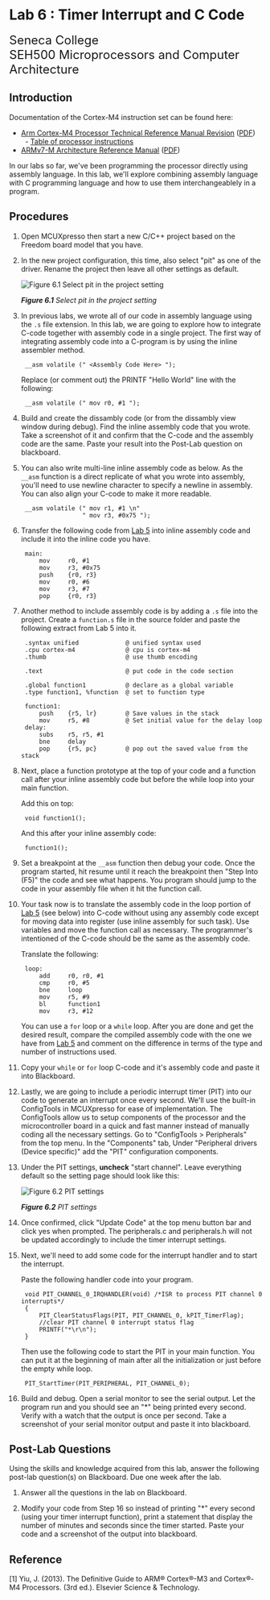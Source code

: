 # Lab 6 : Timer Interrupt and C Code

<font size="5">
Seneca College</br>
SEH500 Microprocessors and Computer Architecture
</font>

## Introduction

Documentation of the Cortex-M4 instruction set can be found here:

- [Arm Cortex-M4 Processor Technical Reference Manual Revision](https://developer.arm.com/documentation/100166/0001) ([PDF](Cortex-M4-Proc-Tech-Ref-Manual.pdf))
    - [Table of processor instructions](https://developer.arm.com/documentation/100166/0001/Programmers-Model/Instruction-set-summary/Table-of-processor-instructions)
- [ARMv7-M Architecture Reference Manual](https://developer.arm.com/documentation/ddi0403/latest/) ([PDF](DDI0403E_e_armv7m_arm.pdf))

In our labs so far, we've been programming the processor directly using assembly language. In this lab, we'll explore combining assembly language with C programming language and how to use them interchangeablely in a program.

## Procedures

1. Open MCUXpresso then start a new C/C++ project based on the Freedom board model that you have.

1. In the new project configuration, this time, also select "pit" as one of the driver. Rename the project then leave all other settings as default.

    ![Figure 6.1 Select pit in the project setting](lab6-pit.png)

    ***Figure 6.1** Select pit in the project setting*

1. In previous labs, we wrote all of our code in assembly language using the `.s` file extension. In this lab, we are going to explore how to integrate C-code together with assembly code in a single project. The first way of integrating assembly code into a C-program is by using the inline assembler method.

        __asm volatile (" <Assembly Code Here> ");

    Replace (or comment out) the PRINTF "Hello World" line with the following:

        __asm volatile (" mov r0, #1 ");

1. Build and create the dissambly code (or from the dissambly view window during debug). Find the inline assembly code that you wrote. Take a screenshot of it and confirm that the C-code and the assembly code are the same. Paste your result into the Post-Lab question on blackboard.

1. You can also write multi-line inline assembly code as below. As the `__asm` function is a direct replicate of what you wrote into assembly, you'll need to use newline character to specify a newline in assembly. You can also align your C-code to make it more readable.

        __asm volatile (" mov r1, #1 \n"
                        " mov r3, #0x75 ");

1. Transfer the following code from [Lab 5](lab5.md) into inline assembly code and include it into the inline code you have.

        main:
            mov 	r0, #1
            mov 	r3, #0x75
            push	{r0, r3}
            mov 	r0, #6
            mov 	r3, #7
            pop     {r0, r3}

1. Another method to include assembly code is by adding a `.s` file into the project. Create a `function.s` file in the source folder and paste the following extract from Lab 5 into it.

        .syntax unified             @ unified syntax used
        .cpu cortex-m4              @ cpu is cortex-m4
        .thumb                      @ use thumb encoding

        .text                       @ put code in the code section

        .global function1           @ declare as a global variable
        .type function1, %function  @ set to function type

        function1:
            push    {r5, lr}        @ Save values in the stack
            mov     r5, #8          @ Set initial value for the delay loop
        delay:
            subs	r5, r5, #1      
            bne     delay
            pop     {r5, pc}        @ pop out the saved value from the stack

1. Next, place a function prototype at the top of your code and a function call after your inline assembly code but before the while loop into your main function.

    Add this on top:

        void function1();

    And this after your inline assembly code:

        function1();

1. Set a breakpoint at the `__asm` function then debug your code. Once the program started, hit resume until it reach the breakpoint then "Step Into (F5)" the code and see what happens. You program should jump to the code in your assembly file when it hit the function call.

1. Your task now is to translate the assembly code in the loop portion of [Lab 5](lab5.md) (see below) into C-code without using any assembly code except for moving data into register (use inline assembly for such task). Use variables and move the function call as necessary. The programmer's intentioned of the C-code should be the same as the assembly code.

    Translate the following:

        loop:
            add     r0, r0, #1
            cmp	    r0, #5
            bne     loop
            mov 	r5, #9
            bl 	    function1
            mov 	r3, #12

    You can use a `for` loop or a `while` loop. After you are done and get the desired result, compare the compiled assembly code with the one we have from [Lab 5](lab5.md) and comment on the difference in terms of the type and number of instructions used.

1. Copy your `while` or `for` loop C-code and it's assembly code and paste it into Blackboard.

1. Lastly, we are going to include a periodic interrupt timer (PIT) into our code to generate an interrupt once every second. We'll use the built-in ConfigTools in MCUXpresso for ease of implementation. The ConfigTools allow us to setup components of the processor and the microcontroller board in a quick and fast manner instead of manually coding all the necessary settings. Go to "ConfigTools > Peripherals" from the top menu. In the "Components" tab, Under "Peripheral drivers (Device specific)" add the "PIT" configuration components.

1. Under the PIT settings, **uncheck** "start channel". Leave everything default so the setting page should look like this:

    ![Figure 6.2 PIT settings](lab6-pit-settings.png)

    ***Figure 6.2** PIT settings*

1. Once confirmed, click "Update Code" at the top menu button bar and click yes when prompted. The peripherals.c and peripherals.h will not be updated accordingly to include the timer interrupt settings.

1. Next, we'll need to add some code for the interrupt handler and to start the interrupt.
    
    Paste the following handler code into your program.

        void PIT_CHANNEL_0_IRQHANDLER(void) /*ISR to process PIT channel 0 interrupts*/
        {
            PIT_ClearStatusFlags(PIT, PIT_CHANNEL_0, kPIT_TimerFlag);
            //clear PIT channel 0 interrupt status flag
            PRINTF("*\r\n");
        }

    Then use the following code to start the PIT in your main function. You can put it at the beginning of main after all the initialization or just before the empty while loop.

        PIT_StartTimer(PIT_PERIPHERAL, PIT_CHANNEL_0);

1. Build and debug. Open a serial monitor to see the serial output. Let the program run and you should see an "*" being printed every second. Verify with a watch that the output is once per second. Take a screenshot of your serial monitor output and paste it into blackboard.

## Post-Lab Questions

Using the skills and knowledge acquired from this lab, answer the following post-lab question(s) on Blackboard. Due one week after the lab.

1. Answer all the questions in the lab on Blackboard.

1. Modify your code from Step 16 so instead of printing "*" every second (using your timer interrupt function), print a statement that display the number of minutes and seconds since the timer started. Paste your code and a screenshot of the output into blackboard.

## Reference

[1] Yiu, J. (2013). The Definitive Guide to ARM® Cortex®-M3 and Cortex®-M4 Processors. (3rd ed.). Elsevier Science & Technology.